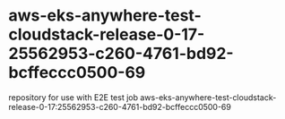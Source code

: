 # aws-eks-anywhere-test-cloudstack-release-0-17-25562953-c260-4761-bd92-bcffeccc0500-69
repository for use with E2E test job aws-eks-anywhere-test-cloudstack-release-0-17:25562953-c260-4761-bd92-bcffeccc0500-69
